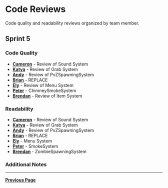 # Code Reviews

Code quality and readability reviews organized by team member.

## Sprint 5

### Code Quality

- [**Cameron**](CodeQuality/CameronCodeQualitySprint5.md) - Review of Sound System
- [**Katya**](CodeQuality/KatyaCodeQualitySprint5.md) - Review of Grab System
- [**Andy**](CodeQuality/AndyCodeQualitySprint5.md) - Review of PvZSpawningSystem
- [**Brian**](CodeQuality/BrianCodeQualitySprint5.md) - REPLACE
- [**Ely**](CodeQuality/ElyCodeQualitySprint5.md) - Review of Menu System
- [**Peter**](CodeQuality/CodeQualityPeterSprint5.md) - ChimneySmokeSystem
- [**Brendan**](CodeQuality/BrendanCodeQualitySprint5.md) - Review of Item System

### Readability

- [**Cameron**](Readability/CameronReadabilitySprint5.md) - Review of Sound System
- [**Katya**](Readability/KatyaReadabilitySprint5.md) - Review of Grab System
- [**Andy**](Readability/AndyReadabilitySprint5.md) - Review of PvZSpawningSystem
- [**Brian**](Readability/BrianReadabilitySprint5.md) - REPLACE
- [**Ely**](Readability/ElyReadabilitySprint5.md) - Menu System
- [**Peter**](Readability/PeterReadabilityReveiwSprint5.md) - SmokeSystem
- [**Brendan**](Readability/BrendanReadabilitySprint5.md) - ZombieSpawningSystem

### Additional Notes

---

[**Previous Page**](../README.md)
